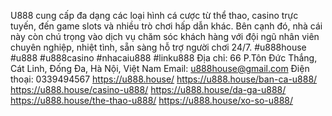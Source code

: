 U888 cung cấp đa dạng các loại hình cá cược từ thể thao, casino trực tuyến, đến game slots và nhiều trò chơi hấp dẫn khác. Bên cạnh đó, nhà cái này còn chú trọng vào dịch vụ chăm sóc khách hàng với đội ngũ nhân viên chuyên nghiệp, nhiệt tình, sẵn sàng hỗ trợ người chơi 24/7.
#u888house #u888 #u888casino #nhacaiu888 #linku888
Địa chỉ: 66 P.Tôn Đức Thắng, Cát Linh, Đống Đa, Hà Nội, Việt Nam
Email: u888house@gmail.com
Điện thoại: 0339494567
https://u888.house/
https://u888.house/ban-ca-u888/
https://u888.house/casino-u888/
https://u888.house/da-ga-u888/
https://u888.house/the-thao-u888/
https://u888.house/xo-so-u888/